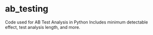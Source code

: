 # ab_testing
Code used for AB Test Analysis in Python
Includes minimum detectable effect, test analysis length, and more.
